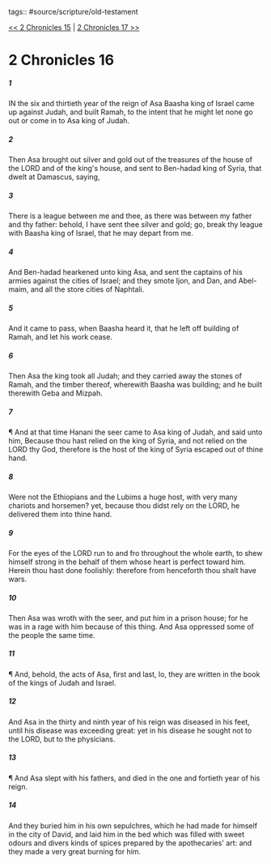 tags:: #source/scripture/old-testament

[<< 2 Chronicles 15](source/scripture/old-testament/14_2_Chronicles/2_Chronicles_15.md) | [2 Chronicles 17 >>](source/scripture/old-testament/14_2_Chronicles/2_Chronicles_17.md)

# 2 Chronicles 16

##### 1

IN the six and thirtieth year of the reign of Asa Baasha king of Israel came up against Judah, and built Ramah, to the intent that he might let none go out or come in to Asa king of Judah.

##### 2

Then Asa brought out silver and gold out of the treasures of the house of the LORD and of the king's house, and sent to Ben-hadad king of Syria, that dwelt at Damascus, saying,

##### 3

There is a league between me and thee, as there was between my father and thy father: behold, I have sent thee silver and gold; go, break thy league with Baasha king of Israel, that he may depart from me.

##### 4

And Ben-hadad hearkened unto king Asa, and sent the captains of his armies against the cities of Israel; and they smote Ijon, and Dan, and Abel-maim, and all the store cities of Naphtali.

##### 5

And it came to pass, when Baasha heard it, that he left off building of Ramah, and let his work cease.

##### 6

Then Asa the king took all Judah; and they carried away the stones of Ramah, and the timber thereof, wherewith Baasha was building; and he built therewith Geba and Mizpah.

##### 7

¶ And at that time Hanani the seer came to Asa king of Judah, and said unto him, Because thou hast relied on the king of Syria, and not relied on the LORD thy God, therefore is the host of the king of Syria escaped out of thine hand.

##### 8

Were not the Ethiopians and the Lubims a huge host, with very many chariots and horsemen? yet, because thou didst rely on the LORD, he delivered them into thine hand.

##### 9

For the eyes of the LORD run to and fro throughout the whole earth, to shew himself strong in the behalf of them whose heart is perfect toward him. Herein thou hast done foolishly: therefore from henceforth thou shalt have wars.

##### 10

Then Asa was wroth with the seer, and put him in a prison house; for he was in a rage with him because of this thing. And Asa oppressed some of the people the same time.

##### 11

¶ And, behold, the acts of Asa, first and last, lo, they are written in the book of the kings of Judah and Israel.

##### 12

And Asa in the thirty and ninth year of his reign was diseased in his feet, until his disease was exceeding great: yet in his disease he sought not to the LORD, but to the physicians.

##### 13

¶ And Asa slept with his fathers, and died in the one and fortieth year of his reign.

##### 14

And they buried him in his own sepulchres, which he had made for himself in the city of David, and laid him in the bed which was filled with sweet odours and divers kinds of spices prepared by the apothecaries' art: and they made a very great burning for him.
